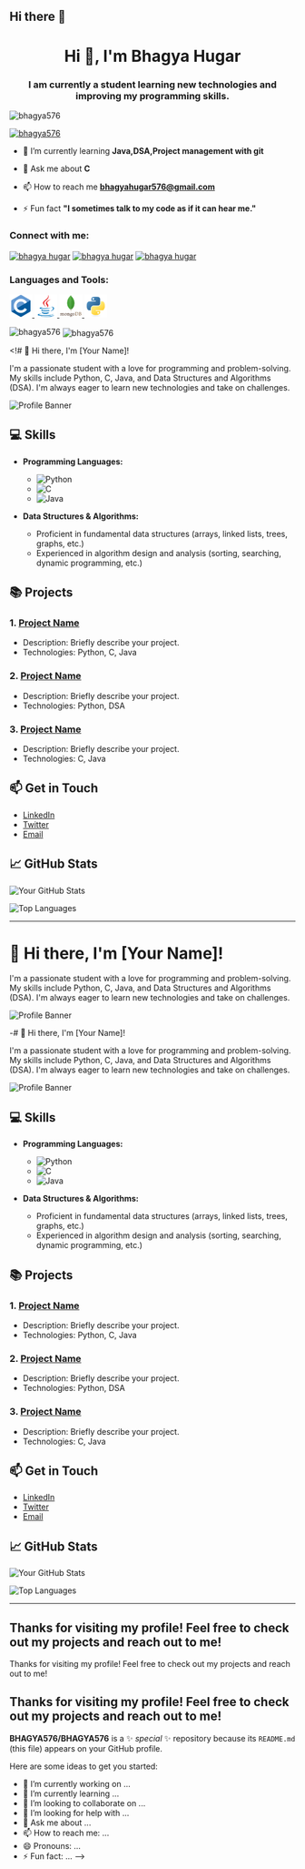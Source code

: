 ## Hi there 👋
<h1 align="center">Hi 👋, I'm Bhagya Hugar</h1>
<h3 align="center">I am currently a student learning new technologies and improving my programming skills.</h3>

<p align="left"> <img src="https://komarev.com/ghpvc/?username=bhagya576&label=Profile%20views&color=0e75b6&style=flat" alt="bhagya576" /> </p>

<p align="left"> <a href="https://github.com/ryo-ma/github-profile-trophy"><img src="https://github-profile-trophy.vercel.app/?username=bhagya576" alt="bhagya576" /></a> </p>

- 🌱 I’m currently learning **Java,DSA,Project management with git**

- 💬 Ask me about **C**

- 📫 How to reach me **bhagyahugar576@gmail.com**

- ⚡ Fun fact **"I sometimes talk to my code as if it can hear me."**

<h3 align="left">Connect with me:</h3>
<p align="left">
<a href="https://linkedin.com/in/bhagya hugar" target="blank"><img align="center" src="https://raw.githubusercontent.com/rahuldkjain/github-profile-readme-generator/master/src/images/icons/Social/linked-in-alt.svg" alt="bhagya hugar" height="30" width="40" /></a>
<a href="https://www.hackerrank.com/bhagya hugar" target="blank"><img align="center" src="https://raw.githubusercontent.com/rahuldkjain/github-profile-readme-generator/master/src/images/icons/Social/hackerrank.svg" alt="bhagya hugar" height="30" width="40" /></a>
<a href="https://www.leetcode.com/bhagya hugar" target="blank"><img align="center" src="https://raw.githubusercontent.com/rahuldkjain/github-profile-readme-generator/master/src/images/icons/Social/leet-code.svg" alt="bhagya hugar" height="30" width="40" /></a>
</p>

<h3 align="left">Languages and Tools:</h3>
<p align="left"> <a href="https://www.cprogramming.com/" target="_blank" rel="noreferrer"> <img src="https://raw.githubusercontent.com/devicons/devicon/master/icons/c/c-original.svg" alt="c" width="40" height="40"/> </a> <a href="https://www.java.com" target="_blank" rel="noreferrer"> <img src="https://raw.githubusercontent.com/devicons/devicon/master/icons/java/java-original.svg" alt="java" width="40" height="40"/> </a> <a href="https://www.mongodb.com/" target="_blank" rel="noreferrer"> <img src="https://raw.githubusercontent.com/devicons/devicon/master/icons/mongodb/mongodb-original-wordmark.svg" alt="mongodb" width="40" height="40"/> </a> <a href="https://www.python.org" target="_blank" rel="noreferrer"> <img src="https://raw.githubusercontent.com/devicons/devicon/master/icons/python/python-original.svg" alt="python" width="40" height="40"/> </a> </p>

<p><img align="left" src="https://github-readme-stats.vercel.app/api/top-langs?username=bhagya576&show_icons=true&locale=en&layout=compact" alt="bhagya576" /></p>

<p>&nbsp;<img align="center" src="https://github-readme-stats.vercel.app/api?username=bhagya576&show_icons=true&locale=en" alt="bhagya576" /></p>

<!# 👋 Hi there, I'm [Your Name]!

I'm a passionate student with a love for programming and problem-solving. My skills include Python, C, Java, and Data Structures and Algorithms (DSA). I'm always eager to learn new technologies and take on challenges.

![Profile Banner](https://via.placeholder.com/1200x300?text=Welcome+to+My+Profile)

## 💻 Skills

- **Programming Languages:**
  - ![Python](https://img.shields.io/badge/Python-3776AB?style=flat-square&logo=python&logoColor=white)
  - ![C](https://img.shields.io/badge/C-A8B400?style=flat-square&logo=c&logoColor=white)
  - ![Java](https://img.shields.io/badge/Java-007396?style=flat-square&logo=java&logoColor=white)

- **Data Structures & Algorithms:**
  - Proficient in fundamental data structures (arrays, linked lists, trees, graphs, etc.)
  - Experienced in algorithm design and analysis (sorting, searching, dynamic programming, etc.)

## 📚 Projects

### 1. [Project Name](#)
   - Description: Briefly describe your project.
   - Technologies: Python, C, Java

### 2. [Project Name](#)
   - Description: Briefly describe your project.
   - Technologies: Python, DSA

### 3. [Project Name](#)
   - Description: Briefly describe your project.
   - Technologies: C, Java

## 📫 Get in Touch

- [LinkedIn](https://www.linkedin.com/in/your-profile)
- [Twitter](https://twitter.com/your-profile)
- [Email](mailto:your-email@example.com)

## 📈 GitHub Stats

![Your GitHub Stats](https://github-readme-stats.vercel.app/api?username=your-github-username&show_icons=true&theme=radical)

![Top Languages](https://github-readme-stats.vercel.app/api/top-langs/?username=your-github-username&layout=compact&theme=radical)

---
# 👋 Hi there, I'm [Your Name]!

I'm a passionate student with a love for programming and problem-solving. My skills include Python, C, Java, and Data Structures and Algorithms (DSA). I'm always eager to learn new technologies and take on challenges.

![Profile Banner](https://via.placeholder.com/1200x300?text=Welcome+to+My+Profile)


-# 👋 Hi there, I'm [Your Name]!

I'm a passionate student with a love for programming and problem-solving. My skills include Python, C, Java, and Data Structures and Algorithms (DSA). I'm always eager to learn new technologies and take on challenges.

![Profile Banner](https://via.placeholder.com/1200x300?text=Welcome+to+My+Profile)

## 💻 Skills

- **Programming Languages:**
  - ![Python](https://img.shields.io/badge/Python-3776AB?style=flat-square&logo=python&logoColor=white)
  - ![C](https://img.shields.io/badge/C-A8B400?style=flat-square&logo=c&logoColor=white)
  - ![Java](https://img.shields.io/badge/Java-007396?style=flat-square&logo=java&logoColor=white)

- **Data Structures & Algorithms:**
  - Proficient in fundamental data structures (arrays, linked lists, trees, graphs, etc.)
  - Experienced in algorithm design and analysis (sorting, searching, dynamic programming, etc.)

## 📚 Projects

### 1. [Project Name](#)
   - Description: Briefly describe your project.
   - Technologies: Python, C, Java

### 2. [Project Name](#)
   - Description: Briefly describe your project.
   - Technologies: Python, DSA

### 3. [Project Name](#)
   - Description: Briefly describe your project.
   - Technologies: C, Java

## 📫 Get in Touch

- [LinkedIn](https://www.linkedin.com/in/your-profile)
- [Twitter](https://twitter.com/your-profile)
- [Email](mailto:your-email@example.com)

## 📈 GitHub Stats

![Your GitHub Stats](https://github-readme-stats.vercel.app/api?username=your-github-username&show_icons=true&theme=radical)

![Top Languages](https://github-readme-stats.vercel.app/api/top-langs/?username=your-github-username&layout=compact&theme=radical)

---

Thanks for visiting my profile! Feel free to check out my projects and reach out to me!
--

Thanks for visiting my profile! Feel free to check out my projects and reach out to me!

Thanks for visiting my profile! Feel free to check out my projects and reach out to me!
--
**BHAGYA576/BHAGYA576** is a ✨ _special_ ✨ repository because its `README.md` (this file) appears on your GitHub profile.

Here are some ideas to get you started:

- 🔭 I’m currently working on ...
- 🌱 I’m currently learning ...
- 👯 I’m looking to collaborate on ...
- 🤔 I’m looking for help with ...
- 💬 Ask me about ...
- 📫 How to reach me: ...
- 😄 Pronouns: ...
- ⚡ Fun fact: ...
-->
